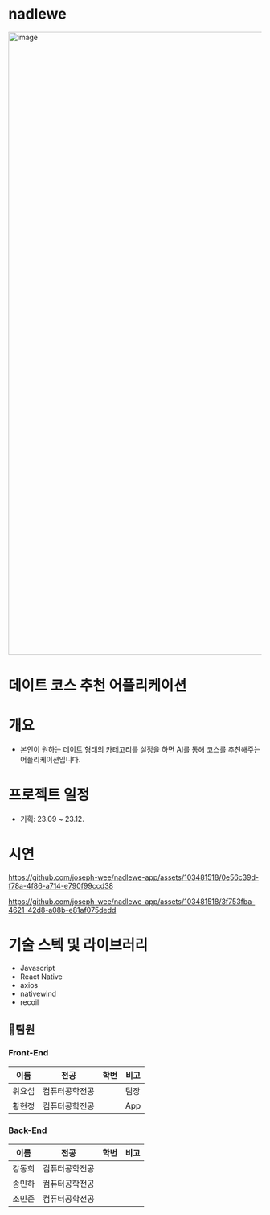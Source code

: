 
# nadlewe
<img width="1237" alt="image" src="https://github.com/nadlewe/nadlewe-app/assets/85238126/99c03636-bc09-4228-80dd-830bd4c204ef">

# 데이트 코스 추천 어플리케이션

# 개요
- 본인이 원하는 데이트 형태의 카테고리를 설정을 하면 AI를 통해 코스를 추천해주는 어플리케이션입니다.

# 프로젝트 일정
- 기획: 23.09 ~ 23.12.

# 시연


https://github.com/joseph-wee/nadlewe-app/assets/103481518/0e56c39d-f78a-4f86-a714-e790f99ccd38




https://github.com/joseph-wee/nadlewe-app/assets/103481518/3f753fba-4621-42d8-a08b-e81af075dedd



# 기술 스텍 및 라이브러리
- Javascript
- React Native
- axios
- nativewind
- recoil

## 🙋팀원

### Front-End

| 이름 | 전공 | 학번 | 비고 |
| --- | --- | --- | --- |
| 위요섭 | 컴퓨터공학전공 |  | 팀장 |
| 황현정 | 컴퓨터공학전공 |  | App |

### Back-End

| 이름 | 전공 | 학번 | 비고 |
| --- | --- | --- | --- |
| 강동희 | 컴퓨터공학전공 |  |  |
| 송민하 | 컴퓨터공학전공 |  |  |
| 조민준 | 컴퓨터공학전공 |  |  |
